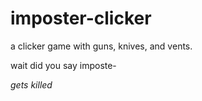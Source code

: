 # imposter-clicker
a clicker game with guns, knives, and vents.

wait did you say imposte-

*gets killed*
